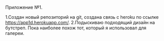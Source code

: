 Приложение №1.

1.Создан новый репозиторий на git, создана связь с heroku по ссылке https://app1d.herokuapp.com/. 
2.Подыскиваю подходящий дизайн на бутстреп. Пока наиболее похож тот, который я использовал для галереи. 
